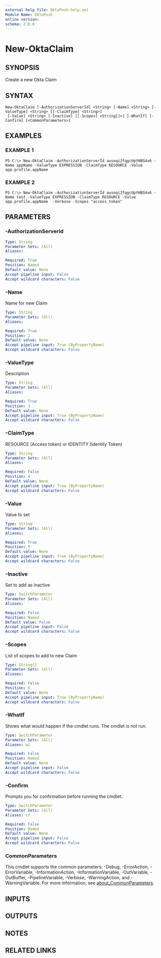 ```yaml
---
external help file: OktaPosh-help.xml
Module Name: OktaPosh
online version:
schema: 2.0.0
---
```


# New-OktaClaim

## SYNOPSIS
Create a new Okta Claim

## SYNTAX

```
New-OktaClaim [-AuthorizationServerId] <String> [-Name] <String> [-ValueType] <String> [[-ClaimType] <String>]
 [-Value] <String> [-Inactive] [[-Scopes] <String[]>] [-WhatIf] [-Confirm] [<CommonParameters>]
```

## EXAMPLES

### EXAMPLE 1
```
PS C:\> New-OktaClaim -AuthorizationServerId ausoqi2fqgcUpYHBS4x6 -Name appName -ValueType EXPRESSION -ClaimType RESOURCE -Value app.profile.appName
```

### EXAMPLE 2
```
PS C:\> New-OktaClaim -AuthorizationServerId ausoqi2fqgcUpYHBS4x6 -Name test -ValueType EXPRESSION -ClaimType RESOURCE -Value app.profile.appName  -Verbose -Scopes "access_token"
```

## PARAMETERS
### -AuthorizationServerId
<!-- #include ./params/authserverIdDescription.md -->

```yaml
Type: String
Parameter Sets: (All)
Aliases:

Required: True
Position: Named
Default value: None
Accept pipeline input: False
Accept wildcard characters: False
```

### -Name
Name for new Claim

```yaml
Type: String
Parameter Sets: (All)
Aliases:

Required: True
Position: 2
Default value: None
Accept pipeline input: True (ByPropertyName)
Accept wildcard characters: False
```

### -ValueType
Description

```yaml
Type: String
Parameter Sets: (All)
Aliases:

Required: True
Position: 3
Default value: None
Accept pipeline input: True (ByPropertyName)
Accept wildcard characters: False
```

### -ClaimType
RESOURCE (Access token) or IDENTITY (Identity Token)

```yaml
Type: String
Parameter Sets: (All)
Aliases:

Required: False
Position: 4
Default value: None
Accept pipeline input: True (ByPropertyName)
Accept wildcard characters: False
```

### -Value
Value to set

```yaml
Type: String
Parameter Sets: (All)
Aliases:

Required: True
Position: 5
Default value: None
Accept pipeline input: True (ByPropertyName)
Accept wildcard characters: False
```

### -Inactive
Set to add as inactive

```yaml
Type: SwitchParameter
Parameter Sets: (All)
Aliases:

Required: False
Position: Named
Default value: False
Accept pipeline input: False
Accept wildcard characters: False
```



### -Scopes
List of scopes to add to new Claim

```yaml
Type: String[]
Parameter Sets: (All)
Aliases:

Required: False
Position: 6
Default value: None
Accept pipeline input: True (ByPropertyName)
Accept wildcard characters: False
```

### -WhatIf
Shows what would happen if the cmdlet runs.
The cmdlet is not run.

```yaml
Type: SwitchParameter
Parameter Sets: (All)
Aliases: wi

Required: False
Position: Named
Default value: None
Accept pipeline input: False
Accept wildcard characters: False
```

### -Confirm
Prompts you for confirmation before running the cmdlet.

```yaml
Type: SwitchParameter
Parameter Sets: (All)
Aliases: cf

Required: False
Position: Named
Default value: None
Accept pipeline input: False
Accept wildcard characters: False
```


### CommonParameters
This cmdlet supports the common parameters: -Debug, -ErrorAction, -ErrorVariable, -InformationAction, -InformationVariable, -OutVariable, -OutBuffer, -PipelineVariable, -Verbose, -WarningAction, and -WarningVariable. For more information, see [about_CommonParameters](http://go.microsoft.com/fwlink/?LinkID=113216).


## INPUTS

## OUTPUTS

## NOTES

## RELATED LINKS

